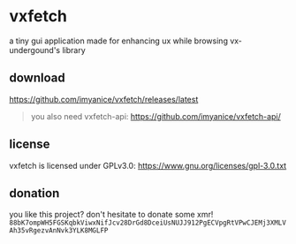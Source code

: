 # vxfetch

a tiny gui application made for enhancing ux while browsing vx-undergound's library

## download
https://github.com/imyanice/vxfetch/releases/latest

> you also need vxfetch-api: https://github.com/imyanice/vxfetch-api/
## license
vxfetch is licensed under GPLv3.0: https://www.gnu.org/licenses/gpl-3.0.txt

## donation
you like this project? don't hesitate to donate some xmr!
`88bK7ompWH5FGSKqbkViwxNifJcv28DrGd8DceiUsNUJJ912PgECVpgRtVPwCJEMj3XMLVAh35vRgezvAnNvk3YLK8MGLFP`

